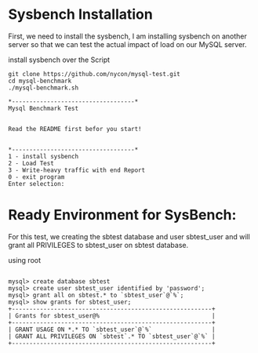 # Sysbench Installation

First, we need to install the sysbench, I am installing sysbench on another server so that we can test the actual impact of load on our MySQL server.

install sysbench over the Script

```
git clone https://github.com/nycon/mysql-test.git
cd mysql-benchmark
./mysql-benchmark.sh
```
```
*-----------------------------------*
Mysql Benchmark Test 


Read the README first befor you start! 


*-----------------------------------*
1 - install sysbench 
2 - Load Test
3 - Write-heavy traffic with end Report
0 - exit program
Enter selection: 
```


# Ready Environment for SysBench:

For this test, we creating the sbtest database and user sbtest_user and will grant all PRIVILEGES to sbtest_user on sbtest database.

using root
```

mysql> create database sbtest
mysql> create user sbtest_user identified by 'password';
mysql> grant all on sbtest.* to `sbtest_user`@`%`;
mysql> show grants for sbtest_user;
+---------------------------------------------------------+
| Grants for sbtest_user@%                                |
+---------------------------------------------------------+
| GRANT USAGE ON *.* TO `sbtest_user`@`%`                 |
| GRANT ALL PRIVILEGES ON `sbtest`.* TO `sbtest_user`@`%` |
+---------------------------------------------------------+
```

